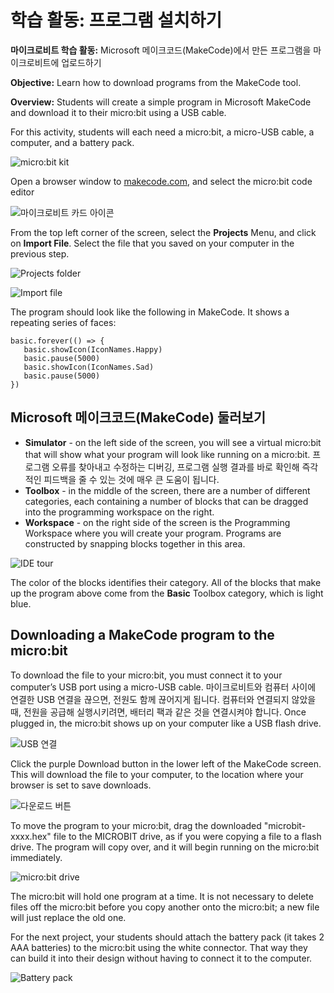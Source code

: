 # 학습 활동: 프로그램 설치하기

**마이크로비트 학습 활동:** Microsoft 메이크코드(MakeCode)에서 만든 프로그램을 마이크로비트에 업로드하기

**Objective:** Learn how to download programs from the MakeCode tool.

**Overview:** Students will create a simple program in Microsoft MakeCode and download it to their micro:bit using a USB cable.

For this activity, students will each need a micro:bit, a micro-USB cable, a computer, and a battery pack.

![micro:bit kit](/static/courses/csintro/making/microbit-kit.jpg)

Open a browser window to [makecode.com](http://makecode.com), and select the micro:bit code editor

![마이크로비트 카드 아이콘](/static/courses/csintro/making/microbit-card-icon.png)

From the top left corner of the screen, select the **Projects** Menu, and click on **Import File**. Select the file that you saved on your computer in the previous step.

![Projects folder](/static/courses/csintro/making/projects-folder.png)

![Import file](/static/courses/csintro/making/import-file.png)

The program should look like the following in MakeCode. It shows a repeating series of faces:

```blocks
basic.forever(() => {
   basic.showIcon(IconNames.Happy)
   basic.pause(5000)
   basic.showIcon(IconNames.Sad)
   basic.pause(5000)
})
```

## Microsoft 메이크코드(MakeCode) 둘러보기

* **Simulator** - on the left side of the screen, you will see a virtual micro:bit that will show what your program will look like running on a micro:bit. 프로그램 오류를 찾아내고 수정하는 디버깅, 프로그램 실행 결과를 바로 확인해 즉각적인 피드백을 줄 수 있는 것에 매우 큰 도움이 됩니다.
* **Toolbox** - in the middle of the screen, there are a number of different categories, each containing a number of blocks that can be dragged into the programming workspace on the right.
* **Workspace** - on the right side of the screen is the Programming Workspace where you will create your program. Programs are constructed by snapping blocks together in this area.

![IDE tour](/static/courses/csintro/making/ide-tour.png)

The color of the blocks identifies their category. All of the blocks that make up the program above come from the **Basic** Toolbox category, which is light blue.

## Downloading a MakeCode program to the micro:bit

To download the file to your micro:bit, you must connect it to your computer’s USB port using a micro-USB cable. 마이크로비트와 컴퓨터 사이에 연결한 USB 연결을 끊으면, 전원도 함께 끊어지게 됩니다. 컴퓨터와 연결되지 않았을 때, 전원을 공급해 실행시키려면, 배터리 팩과 같은 것을 연결시켜야 합니다. Once plugged in, the micro:bit shows up on your computer like a USB flash drive.

![USB 연결](/static/courses/csintro/making/microbit-usb.jpg)

Click the purple Download button in the lower left of the MakeCode screen. This will download the file to your computer, to the location where your browser is set to save downloads.

![다운로드 버튼](/static/courses/csintro/making/download-button.png)

To move the program to your micro:bit, drag the downloaded "microbit-xxxx.hex" file to the MICROBIT drive, as if you were copying a file to a flash drive. The program will copy over, and it will begin running on the micro:bit immediately.

![micro:bit drive](/static/courses/csintro/making/microbit-drive.jpg)

The micro:bit will hold one program at a time. It is not necessary to delete files off the micro:bit before you copy another onto the micro:bit; a new file will just replace the old one.

For the next project, your students should attach the battery pack (it takes 2 AAA batteries) to the micro:bit using the white connector. That way they can build it into their design without having to connect it to the computer.

![Battery pack](/static/courses/csintro/making/battery-pack.jpg)